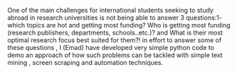 
One of the main challenges for international students seeking to study abroad in research universities is not being able to answer 3 questions:1- which topics are hot and getting most funding? Who is getting most funding (research publishers, departments, schools..etc.)? and What is their most optimal research focus best suited for them?! in effort to answer some of these questions , I (Emad) have developed very simple python code to demo an approach of how such problems can be tackled with simple text mining , screen scraping and automation techniques.   
